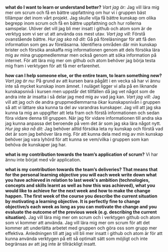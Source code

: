 **what do I want to learn or understand better?**
*Vart jag är:*
Jag vill lära mig mer om scrum och få en bättre uppfattning om hur vi i gruppen bäst tillämpar det inom vårt projekt. Jag skulle vilja få bättre kunskap om olika begrepp inom scrum och få en bättre uppfattning och hur rollerna samspelar. Utöver det vill jag bli mer insatt i github och atom som är de verktyg som vi ser ut att använda oss mest utav.
*Vart jag vill:*
Förstå ovanstående bättre.
*Hur jag ska nå dit:*
Gå på föreläsningar för att få den information som ges av föreläsarna. Identifiera områden där min kunskap brister och försöka anskaffa mig informationen genom att dels försöka lära mig av mina gruppmedlemmar men också genom att söka information på internet. För att lära mig mer om github och atom behöver jag börja testa mig fram i verktygen för att få mer erfarenhet.

**how can I help someone else, or the entire team, to learn something new?**
*Vart jag är nu:*
På grund av att kursen bara pågått i en vecka så har vi ännu inte så mycket kunskap inom ämnet. I nuläget ligger vi alla på en liknande kunskapsnivå i kursen men uppstår det tillfällen då jag vet något som de andra inte är insatta i så delar jag med mig av vad jag kan.
*Vart jag vill:*
Jag vill att jag och de andra gruppmedlemmarna ökar kunskapsnivån i gruppen så att vi lättare ska kunna ta del av varandras kunskaper. Jag vill att jag ska kunna ta mig an uppgifter att leta fram och förstå informationen och sedan föra vidare denna till gruppen. När jag för vidare informationen till andra ska jag kunna anpassa det beroende på vem det är som jag ska lära något nytt.
*Hur jag ska nå dit:*
Jag behöver alltid försöka leta ny kunskap och förstå vad det är som jag behöver lära mig. För att kunna dela med mig av min kunskap behöver jag vara lyhörd för att kunna se vem/vilka i gruppen som kan behöva de kunskaper jag har.

**what is my contribution towards the team’s application of scrum?**
Vi har ännu inte börjat med vår application. 


**what is my contribution towards the team’s deliveries? That means that for the personal learning objective you will each week write down what you have achieved in relation to last week's ambition (technologies, concepts and skills learnt as well as how this was achieved), what you would like to achieve for the next week and how to make the change happen. The first week of the course you describe the current situation by motivating a learning objective. It is perfectly fine to change objective/s each week as long as you can motivate the change and you evaluate the outcome of the previous week (e.g. describing the current situation).**
Jag vill lära mig mer om scrum och i verktygen github och atom som vi kommer att använda. Jag vill lära mig mer om scrum för att det kommer att underlätta arbetet med gruppen och göra oss som grupp mer effektiva. Anledningen till att jag vill bli mer insatt i github och atom är för att kunna använda verktygen på ett så optimalt sätt som möjligt och inte begränsas av att jag inte är tillräckligt insatt.
